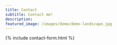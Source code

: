 ```yaml
---
title: Contact
subtitle: Contact me!
description: 
featured_image: /images/demo/demo-landscape.jpg
---
```



{% include contact-form.html %}
